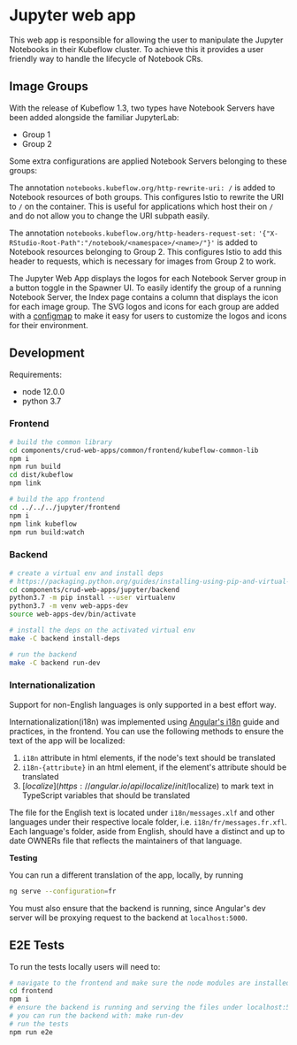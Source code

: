 # Jupyter web app

This web app is responsible for allowing the user to manipulate the Jupyter Notebooks in their Kubeflow cluster. To achieve this it provides a user friendly way to handle the lifecycle of Notebook CRs.

## Image Groups

With the release of Kubeflow 1.3, two types have Notebook Servers have been added
alongside the familiar JupyterLab:

- Group 1
- Group 2

Some extra configurations are applied Notebook Servers belonging to these groups:

The annotation `notebooks.kubeflow.org/http-rewrite-uri: /` is added to Notebook
resources of both groups. This configures Istio to rewrite the URI to `/` on
the container. This is useful for applications which host their on `/`
and do not allow you to change the URI subpath easily.

The annotation `notebooks.kubeflow.org/http-headers-request-set:`
`'{"X-RStudio-Root-Path":"/notebook/<namespace>/<name>/"}'` is added to
Notebook resources belonging to Group 2. This configures Istio to add
this header to requests, which is necessary for images from Group 2 to work.

The Jupyter Web App displays the logos for each Notebook Server group
in a button toggle in the Spawner UI. To easily identify the group of
a running Notebook Server, the Index page contains a column that displays
the icon for each image group. The SVG logos and icons for each group are added
with a [configmap](./manifests/base/configs/logos-configmap.yaml) to make it easy for users to customize the logos and icons for their environment.

## Development

Requirements:
* node 12.0.0
* python 3.7

### Frontend

```bash
# build the common library
cd components/crud-web-apps/common/frontend/kubeflow-common-lib
npm i
npm run build
cd dist/kubeflow
npm link

# build the app frontend
cd ../../../jupyter/frontend
npm i
npm link kubeflow
npm run build:watch
```

### Backend
```bash
# create a virtual env and install deps
# https://packaging.python.org/guides/installing-using-pip-and-virtual-environments/
cd components/crud-web-apps/jupyter/backend
python3.7 -m pip install --user virtualenv
python3.7 -m venv web-apps-dev
source web-apps-dev/bin/activate

# install the deps on the activated virtual env
make -C backend install-deps

# run the backend
make -C backend run-dev
```

### Internationalization
Support for non-English languages is only supported in a best effort way.

Internationalization(i18n) was implemented using [Angular's i18n](https://angular.io/guide/i18n)
guide and practices, in the frontend. You can use the following methods to
ensure the text of the app will be localized:
1. `i18n` attribute in html elements, if the node's text should be translated
2. `i18n-{attribute}` in an html element, if the element's attribute should be
   translated
3. [$localize](https://angular.io/api/localize/init/$localize) to mark text in
   TypeScript variables that should be translated

The file for the English text is located under `i18n/messages.xlf` and other
languages under their respective locale folder, i.e. `i18n/fr/messages.fr.xfl`.
Each language's folder, aside from English, should have a distinct and up to
date OWNERs file that reflects the maintainers of that language.

**Testing**

You can run a different translation of the app, locally, by running
```bash
ng serve --configuration=fr
```

You must also ensure that the backend is running, since Angular's dev server
will be proxying request to the backend at `localhost:5000`.

## E2E Tests

To run the tests locally users will need to:
```bash
# navigate to the frontend and make sure the node modules are installed
cd frontend
npm i
# ensure the backend is running and serving the files under localhost:5000
# you can run the backend with: make run-dev
# run the tests
npm run e2e
```
